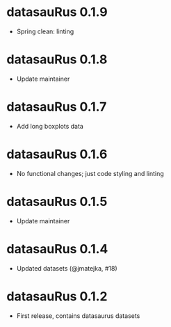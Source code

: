 # datasauRus 0.1.9
* Spring clean: linting

# datasauRus 0.1.8

* Update maintainer

# datasauRus 0.1.7

* Add long boxplots data

# datasauRus 0.1.6

* No functional changes; just code styling and linting

# datasauRus 0.1.5

* Update maintainer

# datasauRus 0.1.4

* Updated datasets (@jmatejka, #18)

# datasauRus 0.1.2

* First release, contains datasaurus datasets

